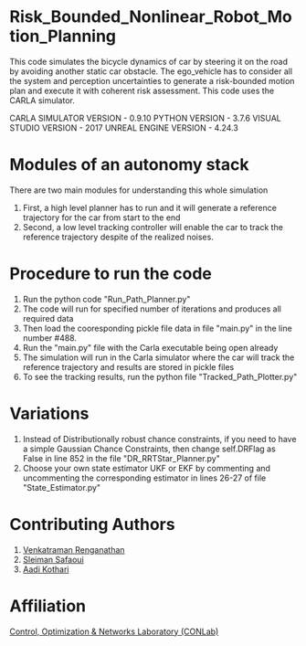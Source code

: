 # Risk_Bounded_Nonlinear_Robot_Motion_Planning
This code simulates the bicycle dynamics of car by steering it on the road by avoiding another static car obstacle. The ego_vehicle has to consider all the system and perception uncertainties to generate a risk-bounded motion plan and execute it with coherent risk assessment. This code uses the CARLA simulator.

CARLA SIMULATOR VERSION - 0.9.10
PYTHON VERSION          - 3.7.6
VISUAL STUDIO VERSION   - 2017
UNREAL ENGINE VERSION   - 4.24.3

# Modules of an autonomy stack
There are two main modules for understanding this whole simulation
1. First, a high level planner has to run and it will generate a reference trajectory for the car from start to the end
2. Second, a low level tracking controller will enable the car to track the reference trajectory despite of the realized noises.

# Procedure to run the code
1. Run the python code "Run_Path_Planner.py"
2. The code will run for specified number of iterations and produces all required data
3. Then load the cooresponding pickle file data in file "main.py" in the line number #488.
4. Run the "main.py" file with the Carla executable being open already
5. The simulation will run in the Carla simulator where the car will track the reference trajectory and results are stored in pickle files
6. To see the tracking results, run the python file "Tracked_Path_Plotter.py"

# Variations
1. Instead of Distributionally robust chance constraints, if you need to have a simple Gaussian Chance Constraints, then change self.DRFlag as False in line 852 in the file "DR_RRTStar_Planner.py"
2. Choose your own state estimator UKF or EKF by commenting and uncommenting the corresponding estimator in lines 26-27 of file "State_Estimator.py"

# Contributing Authors
1. [Venkatraman Renganathan](https://github.com/venkatramanrenganathan)
2. [Sleiman Safaoui](https://github.com/The-SS)
3. [Aadi Kothari](https://github.com/Aadi0902)

# Affiliation
[Control, Optimization & Networks Laboratory (CONLab)](https://github.com/TSummersLab)
